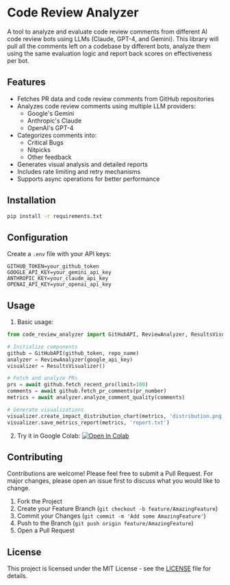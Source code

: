 # Code Review Analyzer

A tool to analyze and evaluate code review comments from different AI code review bots using LLMs (Claude, GPT-4, and Gemini).  This library will pull all the comments left on a codebase by different bots, analyze them using the same evaluation logic and report back scores on effectiveness per bot.

## Features

- Fetches PR data and code review comments from GitHub repositories
- Analyzes code review comments using multiple LLM providers:
  - Google's Gemini
  - Anthropic's Claude
  - OpenAI's GPT-4
- Categorizes comments into:
  - Critical Bugs
  - Nitpicks
  - Other feedback
- Generates visual analysis and detailed reports
- Includes rate limiting and retry mechanisms
- Supports async operations for better performance

## Installation

```bash
pip install -r requirements.txt
```

## Configuration

Create a `.env` file with your API keys:

```env
GITHUB_TOKEN=your_github_token
GOOGLE_API_KEY=your_gemini_api_key
ANTHROPIC_KEY=your_claude_api_key
OPENAI_API_KEY=your_openai_api_key
```

## Usage

1. Basic usage:

```python
from code_review_analyzer import GitHubAPI, ReviewAnalyzer, ResultsVisualizer

# Initialize components
github = GitHubAPI(github_token, repo_name)
analyzer = ReviewAnalyzer(google_api_key)
visualizer = ResultsVisualizer()

# Fetch and analyze PRs
prs = await github.fetch_recent_prs(limit=100)
comments = await github.fetch_pr_comments(pr_number)
metrics = await analyzer.analyze_comment_quality(comments)

# Generate visualizations
visualizer.create_impact_distribution_chart(metrics, 'distribution.png')
visualizer.save_metrics_report(metrics, 'report.txt')
```

2. Try it in Google Colab: [![Open In Colab](https://colab.research.google.com/assets/colab-badge.svg)](https://colab.research.google.com/github/yourusername/CodeReviewAnalyzer/blob/main/notebooks/analyze_code_reviews.ipynb)

## Contributing

Contributions are welcome! Please feel free to submit a Pull Request. For major changes, please open an issue first to discuss what you would like to change.

1. Fork the Project
2. Create your Feature Branch (`git checkout -b feature/AmazingFeature`)
3. Commit your Changes (`git commit -m 'Add some AmazingFeature'`)
4. Push to the Branch (`git push origin feature/AmazingFeature`)
5. Open a Pull Request

## License

This project is licensed under the MIT License - see the [LICENSE](LICENSE) file for details.

